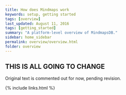 ```yaml
---
title: How does Mindmaps work
keywords: setup, getting started
tags: [overview]
last_updated: August 11, 2016
tags: [getting_started]
summary: "A platform-level overview of MindmapsDB."
sidebar: home_sidebar
permalink: overview/overview.html
folder: overview
---
```

## THIS IS ALL GOING TO CHANGE

Original text is commented out for now, pending revision.

<!--There are four simple steps in using Mindmaps Knowledge Graph, which you
perform intuitively through Graql as the language.

1. Model Your Knowledge Ontology

    Writing an ontology for a knowledge graph is analogous to defining a
    schema for a relational database, except that an ontology has much higher
    expressivity. An ontology  describes a domain’s terminology and how the
    concepts within the domain relate to each other. The ontology governs the
    correctness of the complex structure of your data.

2. Define Business Rules (optional)

    A business rule defines constraints or inference rules, based on facts
    that govern the operation of a business. For example, regulatory
    compliance rules, medical diagnosis rules, or recommendation rules.
    Business rules enable the knowledge graph to discover violations within
    data, hidden patterns from complex relationships, and implicit knowledge
    where information is missing.

3. Populate Data

    Mindmaps allows high throughput data writes using Graql through multiple
    options of intuitive programming interfaces. Mindmaps also aids the
    knowledge acquisition process where data is acquired from multiple
    sources.

4. Ask Graql Queries

    Querying a knowledge graph using Graql is analogous to querying a
    relational database using SQL, through programming APIs and native syntax,
    except that <span data-toggle="tooltip" data-original-title="{{site.data.definitions.graql}}">Graql</span> is more expressive.
-->
{% include links.html %}
